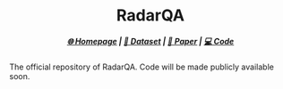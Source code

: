 <div align="center">
<h1> RadarQA </h1>
</div>
<h5 align="center">
    <a href="todo">🌐 Homepage</a> | <a href="https://huggingface.co/datasets/USC-GVL/PhysBench">🤗 Dataset</a> | <a href="https://arxiv.org/pdf/2508.12291">📑 Paper</a> | <a href="https://github.com/hexmSeeU/RadarQA">💻 Code</a>
</h5>
The official repository of RadarQA. Code will be made publicly available soon.
